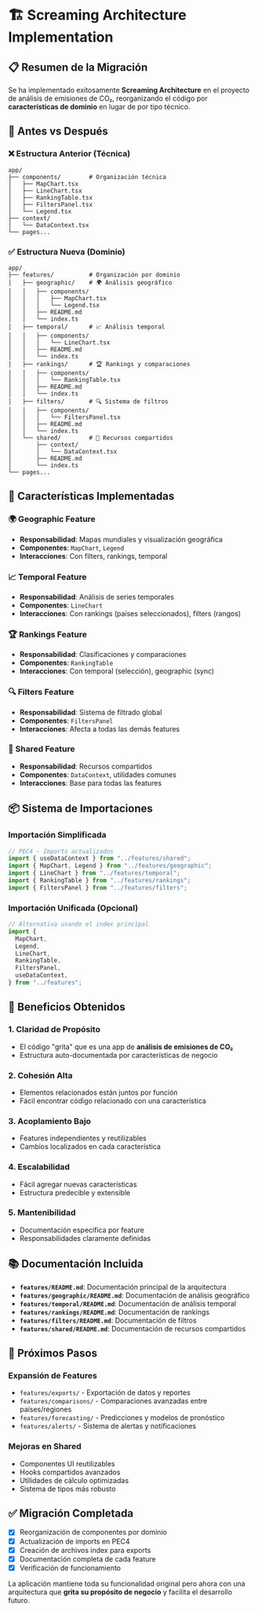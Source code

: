 # 🏗️ Screaming Architecture Implementation

## 📋 Resumen de la Migración

Se ha implementado exitosamente **Screaming Architecture** en el proyecto de análisis de emisiones de CO₂, reorganizando el código por **características de dominio** en lugar de por tipo técnico.

## 🔄 Antes vs Después

### ❌ Estructura Anterior (Técnica)

```
app/
├── components/        # Organización técnica
│   ├── MapChart.tsx
│   ├── LineChart.tsx
│   ├── RankingTable.tsx
│   ├── FiltersPanel.tsx
│   └── Legend.tsx
├── context/
│   └── DataContext.tsx
└── pages...
```

### ✅ Estructura Nueva (Dominio)

```
app/
├── features/          # Organización por dominio
│   ├── geographic/    # 🌍 Análisis geográfico
│   │   ├── components/
│   │   │   ├── MapChart.tsx
│   │   │   └── Legend.tsx
│   │   ├── README.md
│   │   └── index.ts
│   ├── temporal/      # 📈 Análisis temporal
│   │   ├── components/
│   │   │   └── LineChart.tsx
│   │   ├── README.md
│   │   └── index.ts
│   ├── rankings/      # 🏆 Rankings y comparaciones
│   │   ├── components/
│   │   │   └── RankingTable.tsx
│   │   ├── README.md
│   │   └── index.ts
│   ├── filters/       # 🔍 Sistema de filtros
│   │   ├── components/
│   │   │   └── FiltersPanel.tsx
│   │   ├── README.md
│   │   └── index.ts
│   └── shared/        # 🤝 Recursos compartidos
│       ├── context/
│       │   └── DataContext.tsx
│       ├── README.md
│       └── index.ts
└── pages...
```

## 🎯 Características Implementadas

### 🌍 Geographic Feature

- **Responsabilidad**: Mapas mundiales y visualización geográfica
- **Componentes**: `MapChart`, `Legend`
- **Interacciones**: Con filters, rankings, temporal

### 📈 Temporal Feature

- **Responsabilidad**: Análisis de series temporales
- **Componentes**: `LineChart`
- **Interacciones**: Con rankings (países seleccionados), filters (rangos)

### 🏆 Rankings Feature

- **Responsabilidad**: Clasificaciones y comparaciones
- **Componentes**: `RankingTable`
- **Interacciones**: Con temporal (selección), geographic (sync)

### 🔍 Filters Feature

- **Responsabilidad**: Sistema de filtrado global
- **Componentes**: `FiltersPanel`
- **Interacciones**: Afecta a todas las demás features

### 🤝 Shared Feature

- **Responsabilidad**: Recursos compartidos
- **Componentes**: `DataContext`, utilidades comunes
- **Interacciones**: Base para todas las features

## 📦 Sistema de Importaciones

### Importación Simplificada

```typescript
// PEC4 - Imports actualizados
import { useDataContext } from "../features/shared";
import { MapChart, Legend } from "../features/geographic";
import { LineChart } from "../features/temporal";
import { RankingTable } from "../features/rankings";
import { FiltersPanel } from "../features/filters";
```

### Importación Unificada (Opcional)

```typescript
// Alternativa usando el index principal
import {
  MapChart,
  Legend,
  LineChart,
  RankingTable,
  FiltersPanel,
  useDataContext,
} from "../features";
```

## 🚀 Beneficios Obtenidos

### 1. **Claridad de Propósito**

- El código "grita" que es una app de **análisis de emisiones de CO₂**
- Estructura auto-documentada por características de negocio

### 2. **Cohesión Alta**

- Elementos relacionados están juntos por función
- Fácil encontrar código relacionado con una característica

### 3. **Acoplamiento Bajo**

- Features independientes y reutilizables
- Cambios localizados en cada característica

### 4. **Escalabilidad**

- Fácil agregar nuevas características
- Estructura predecible y extensible

### 5. **Mantenibilidad**

- Documentación específica por feature
- Responsabilidades claramente definidas

## 📚 Documentación Incluida

- **`features/README.md`**: Documentación principal de la arquitectura
- **`features/geographic/README.md`**: Documentación de análisis geográfico
- **`features/temporal/README.md`**: Documentación de análisis temporal
- **`features/rankings/README.md`**: Documentación de rankings
- **`features/filters/README.md`**: Documentación de filtros
- **`features/shared/README.md`**: Documentación de recursos compartidos

## 🔮 Próximos Pasos

### Expansión de Features

- `features/exports/` - Exportación de datos y reportes
- `features/comparisons/` - Comparaciones avanzadas entre países/regiones
- `features/forecasting/` - Predicciones y modelos de pronóstico
- `features/alerts/` - Sistema de alertas y notificaciones

### Mejoras en Shared

- Componentes UI reutilizables
- Hooks compartidos avanzados
- Utilidades de cálculo optimizadas
- Sistema de tipos más robusto

## ✅ Migración Completada

- [x] Reorganización de componentes por dominio
- [x] Actualización de imports en PEC4
- [x] Creación de archivos index para exports
- [x] Documentación completa de cada feature
- [x] Verificación de funcionamiento

La aplicación mantiene toda su funcionalidad original pero ahora con una arquitectura que **grita su propósito de negocio** y facilita el desarrollo futuro.
